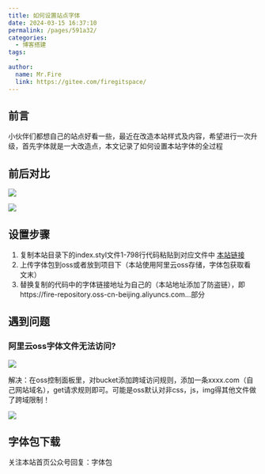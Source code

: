 ```yaml
---
title: 如何设置站点字体
date: 2024-03-15 16:37:10
permalink: /pages/591a32/
categories:
  - 博客搭建
tags:
  - 
author: 
  name: Mr.Fire
  link: https://gitee.com/firegitspace/
---
```



## 前言
小伙伴们都想自己的站点好看一些，最近在改造本站样式及内容，希望进行一次升级，首先字体就是一大改造点，本文记录了如何设置本站字体的全过程

## 前后对比
![](https://fire-repository.oss-cn-beijing.aliyuncs.com/build/b1.png)

![](https://fire-repository.oss-cn-beijing.aliyuncs.com/build/b4.png)

## 设置步骤
1. 复制本站目录下的index.styl文件1-798行代码粘贴到对应文件中 [本站链接](https://github.com/FireHH/Java-essay) 
2. 上传字体包到oss或者放到项目下（本站使用阿里云oss存储，字体包获取看文末）
3. 替换复制的代码中的字体链接地址为自己的（本站地址添加了防盗链），即https://fire-repository.oss-cn-beijing.aliyuncs.com...部分


## 遇到问题

### 阿里云oss字体文件无法访问?
![](https://fire-repository.oss-cn-beijing.aliyuncs.com/build/b2.png)

解决：在oss控制面板里，对bucket添加跨域访问规则，添加一条xxxx.com（自己网站域名），get请求规则即可。可能是oss默认对非css，js，img得其他文件做了跨域限制！

![](https://fire-repository.oss-cn-beijing.aliyuncs.com/build/b3.png)

## 字体包下载
关注本站首页公众号回复：字体包
